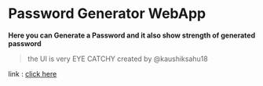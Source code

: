 # Password Generator WebApp
**Here you can Generate a Password and it also show strength of generated password**
> the UI is very EYE CATCHY created by @kaushiksahu18

link : [click here](ttps://passgenks.netlify.app)